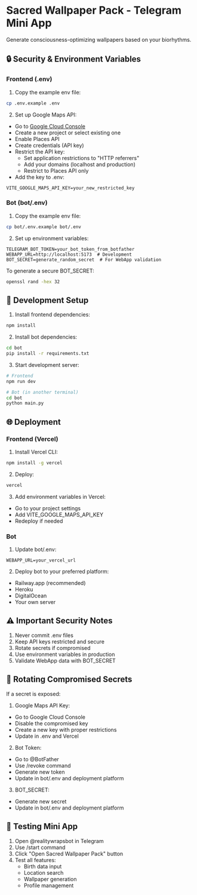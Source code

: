 # Sacred Wallpaper Pack - Telegram Mini App

Generate consciousness-optimizing wallpapers based on your biorhythms.

## 🔒 Security & Environment Variables

### Frontend (.env)
1. Copy the example env file:
```bash
cp .env.example .env
```

2. Set up Google Maps API:
- Go to [Google Cloud Console](https://console.cloud.google.com)
- Create a new project or select existing one
- Enable Places API
- Create credentials (API key)
- Restrict the API key:
  - Set application restrictions to "HTTP referrers"
  - Add your domains (localhost and production)
  - Restrict to Places API only
- Add the key to .env:
```
VITE_GOOGLE_MAPS_API_KEY=your_new_restricted_key
```

### Bot (bot/.env)
1. Copy the example env file:
```bash
cp bot/.env.example bot/.env
```

2. Set up environment variables:
```
TELEGRAM_BOT_TOKEN=your_bot_token_from_botfather
WEBAPP_URL=http://localhost:5173  # Development
BOT_SECRET=generate_random_secret  # For WebApp validation
```

To generate a secure BOT_SECRET:
```bash
openssl rand -hex 32
```

## 🚀 Development Setup

1. Install frontend dependencies:
```bash
npm install
```

2. Install bot dependencies:
```bash
cd bot
pip install -r requirements.txt
```

3. Start development server:
```bash
# Frontend
npm run dev

# Bot (in another terminal)
cd bot
python main.py
```

## 🌐 Deployment

### Frontend (Vercel)
1. Install Vercel CLI:
```bash
npm install -g vercel
```

2. Deploy:
```bash
vercel
```

3. Add environment variables in Vercel:
- Go to your project settings
- Add VITE_GOOGLE_MAPS_API_KEY
- Redeploy if needed

### Bot
1. Update bot/.env:
```
WEBAPP_URL=your_vercel_url
```

2. Deploy bot to your preferred platform:
- Railway.app (recommended)
- Heroku
- DigitalOcean
- Your own server

## ⚠️ Important Security Notes

1. Never commit .env files
2. Keep API keys restricted and secure
3. Rotate secrets if compromised
4. Use environment variables in production
5. Validate WebApp data with BOT_SECRET

## 🔄 Rotating Compromised Secrets

If a secret is exposed:

1. Google Maps API Key:
- Go to Google Cloud Console
- Disable the compromised key
- Create a new key with proper restrictions
- Update in .env and Vercel

2. Bot Token:
- Go to @BotFather
- Use /revoke command
- Generate new token
- Update in bot/.env and deployment platform

3. BOT_SECRET:
- Generate new secret
- Update in bot/.env and deployment platform

## 📱 Testing Mini App

1. Open @realitywrapsbot in Telegram
2. Use /start command
3. Click "Open Sacred Wallpaper Pack" button
4. Test all features:
   - Birth data input
   - Location search
   - Wallpaper generation
   - Profile management
